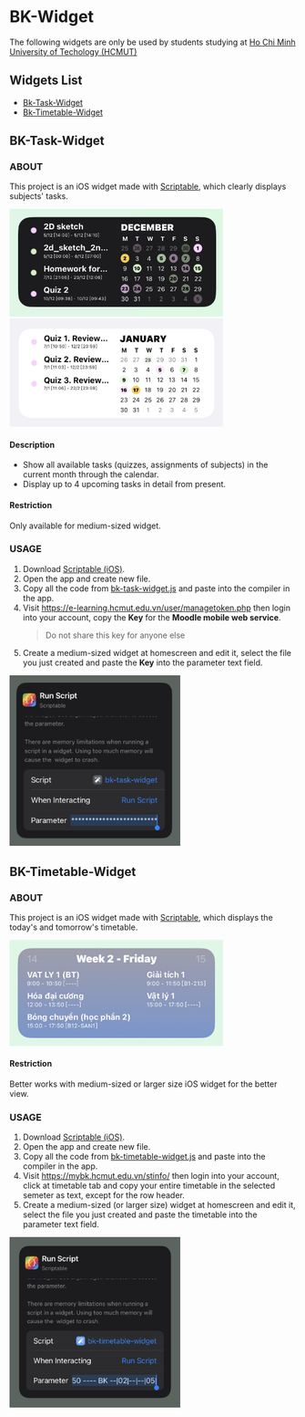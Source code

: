 # BK-Widget
The following widgets are only be used by students studying at [Ho Chi Minh University of Techology (HCMUT)](https://hcmut.edu.vn)

## Widgets List
- [Bk-Task-Widget](#bk-task-widget)
- [Bk-Timetable-Widget](#bk-timetable-widget)

## <a name="bk-task-widget"></a>BK-Task-Widget

### ABOUT
This project is an iOS widget made with [Scriptable](https://scriptable.app), which clearly displays subjects' tasks.

<img src="images/bk-task-widget/preview1.jpg" width="375">
<img src="images/bk-task-widget/preview2.jpg" width="375">

#### Description
- Show all available tasks (quizzes, assignments of subjects) in the current month through the calendar.
- Display up to 4 upcoming tasks in detail from present.

#### Restriction
Only available for medium-sized widget.

### USAGE
1. Download [Scriptable (iOS)](https://apps.apple.com/app/id1405459188).
2. Open the app and create new file.
3. Copy all the code from [bk-task-widget.js](https://github.com/datdadev/BK-Timetable-Widget/blob/main/bk-task-widget.js) and paste into the compiler in the app.
4. Visit https://e-learning.hcmut.edu.vn/user/managetoken.php then login into your account, copy the **Key** for the **Moodle mobile web service**.
    > Do not share this key for anyone else
5. Create a medium-sized widget at homescreen and edit it, select the file you just created and paste the **Key** into the parameter text field.

<img src="images/bk-task-widget/usage.jpg" width="300">

## <a name="bk-timetable-widget"></a>BK-Timetable-Widget

### ABOUT
This project is an iOS widget made with [Scriptable](https://scriptable.app), which displays the today's and tomorrow's timetable.

<img src="images/bk-timetable-widget/preview.jpg" width="375">

#### Restriction
Better works with medium-sized or larger size iOS widget for the better view.

### USAGE
1. Download [Scriptable (iOS)](https://apps.apple.com/app/id1405459188).
2. Open the app and create new file.
3. Copy all the code from [bk-timetable-widget.js](https://github.com/datdadev/BK-Timetable-Widget/blob/main/bk-timetable-widget.js) and paste into the compiler in the app.
4. Visit https://mybk.hcmut.edu.vn/stinfo/ then login into your account, click at timetable tab and copy your entire timetable in the selected semeter as text, except for the row header.
5. Create a medium-sized (or larger size) widget at homescreen and edit it, select the file you just created and paste the timetable into the parameter text field.

<img src="images/bk-timetable-widget/usage.jpg" width="300">
